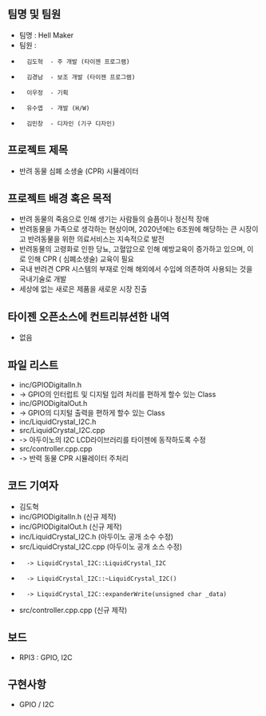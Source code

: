 ## 팀명 및 팀원
* 팀명 : Hell Maker
* 팀원 : 
*		김도혁  - 주 개발 (타이젠 프로그램)
*		김경남  - 보조 개발 (타이젠 프로그램)
*		이우정  - 기획 
*		유수엽  - 개발 (H/W)
*		김민창  - 디자인 (기구 디자인)

## 프로젝트 제목
* 반려 동물 심폐 소생술 (CPR) 시뮬레이터

## 프로젝트 배경 혹은 목적
* 반려 동물의 죽음으로 인해 생기는 사람들의 슬픔이나 정신적 장애
* 반려동물을 가족으로 생각하는 현상이며, 2020년에는 6조원에 해당하는 큰 시장이고 반려동물을 위한 의료서비스는 지속적으로 발전
* 반려동물의 고령화로 인한 당뇨, 고혈압으로 인해 예방교육이 증가하고 있으며, 이로 인해 CPR ( 심폐소생술) 교육이 필요
* 국내 반려견 CPR 시스템의 부재로 인해 해외에서 수입에 의존하여 사용되는 것을 국내기술로 개발
* 세상에 없는 새로은 제품을 새로운 시장 진출

## 타이젠 오픈소스에 컨트리뷰션한 내역
* 없음


## 파일 리스트

* inc/GPIODigitalIn.h
*	-> GPIO의 인터럽트 및 디지털 입려 처리를 편하게 할수 있는 Class
* inc/GPIODigitalOut.h
*	-> GPIO의 디지털 출력을 편하게 할수 있는 Class
* inc/LiquidCrystal_I2C.h
* src/LiquidCrystal_I2C.cpp
*	-> 아두이노의 I2C LCD라이브러리를 타이젠에 동작하도록 수정
* src/controller.cpp.cpp
*	-> 반력 동물 CPR 시뮬레이터 주처리

## 코드 기여자

* 김도혁
* 	inc/GPIODigitalIn.h			(신규 제작)
* 	inc/GPIODigitalOut.h		(신규 제작)
* 	inc/LiquidCrystal_I2C.h		(아두이노 공개 소수 수정)
* 	src/LiquidCrystal_I2C.cpp 	(아두이노 공개 소스 수정)
*		-> LiquidCrystal_I2C::LiquidCrystal_I2C
*		-> LiquidCrystal_I2C::~LiquidCrystal_I2C()
*		-> LiquidCrystal_I2C::expanderWrite(unsigned char _data)
* 	src/controller.cpp.cpp 	(신규 제작)

## 보드
* RPI3 : GPIO, I2C

## 구현사항
* GPIO / I2C